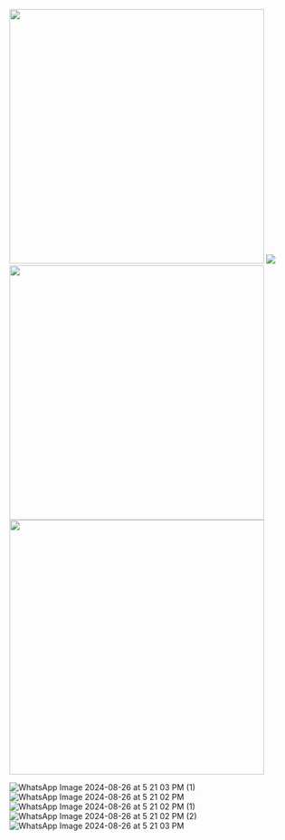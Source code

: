 <p float="left">
<img  src="https://github.com/user-attachments/assets/b76f3546-94d4-4df4-b5cf-b65d9acb0708"  height="450"> 
<img  src="https://github.com/user-attachments/assets/b76f3546-94d4-4df4-b5cf-b65d9acb0708 height="450">
<img  src="https://github.com/user-attachments/assets/3265478c-c98f-4f95-a15e-60f57cabeb02" height="450">
<img  src="https://github.com/user-attachments/assets/0ce87abb-284b-44e5-a3b2-8027a0ee514a" height="450">
  
</p>


![WhatsApp Image 2024-08-26 at 5 21 03 PM (1)]()
![WhatsApp Image 2024-08-26 at 5 21 02 PM]()
![WhatsApp Image 2024-08-26 at 5 21 02 PM (1)]()
![WhatsApp Image 2024-08-26 at 5 21 02 PM (2)](https://github.com/user-attachments/assets/a42b1b56-c98f-424d-bfc7-b1dbd9c2fa76)
![WhatsApp Image 2024-08-26 at 5 21 03 PM](https://github.com/user-attachments/assets/a87eb956-af2d-4810-8178-f77149f12a6d)





